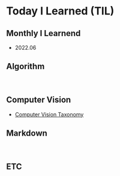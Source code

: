 # Today I Learned (TIL)

## Monthly I Learnend

- 2022.06
&nbsp;
## Algorithm
&nbsp;
## Computer Vision
- [Computer Vision Taxonomy](computer_vision/cv_taxonomy/cv_taxonomy.md)
&nbsp;
## Markdown
&nbsp;
## ETC